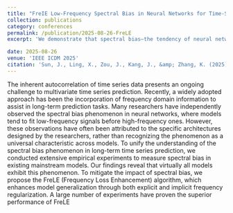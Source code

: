 ```yaml
---
title: "FreIE Low-Frequency Spectral Bias in Neural Networks for Time-Series Tasks"
collection: publications
category: conferences
permalink: /publication/2025-08-26-FreLE
excerpt: 'We demonstrate that spectral bias—the tendency of neural networks to fit low-frequency signals first—is a universal trait in time-series prediction, not an architectural artifact. To mitigate this, we propose FreLE, an algorithm using frequency regularization to improve model generalization. Extensive experiments confirm FreLE''s effectiveness.'

date: 2025-08-26
venue: 'IEEE ICDM 2025'
citation: 'Sun, J., Ling, X., Zou, J., Kang, J., &amp; Zhang, K. (2025). &quot;FreLE: Low-Frequency Spectral Bias in Neural Networks for Time-Series Tasks.&quot; Proceedings of the IEEE International Conference on Data Mining (ICDM 2025).'
---
```

The inherent autocorrelation of time series data presents an ongoing challenge to multivariate time series prediction. Recently, a widely adopted approach has been the incorporation of frequency domain information to assist in long-term prediction tasks. Many researchers have independently observed the spectral bias phenomenon in neural networks, where models tend to fit low-frequency signals before high-frequency ones. However, these observations have often been attributed to the specific architectures designed by the researchers, rather than recognizing the phenomenon as a universal characteristic across models. To unify the understanding of the spectral bias phenomenon in long-term time series prediction, we conducted extensive empirical experiments to measure spectral bias in existing mainstream models. Our findings reveal that virtually all models exhibit this phenomenon. To mitigate the impact of spectral bias, we propose the FreLE (Frequency Loss Enhancement) algorithm, which enhances model generalization through both explicit and implicit frequency regularization. A large number of experiments have proven the superior performance of FreLE